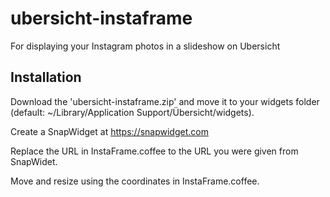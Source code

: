 # ubersicht-instaframe
For displaying your Instagram photos in a slideshow on Ubersicht

## Installation

Download the 'ubersicht-instaframe.zip' and move it to your widgets folder (default: ~/Library/Application Support/Übersicht/widgets).

Create a SnapWidget at https://snapwidget.com

Replace the URL in InstaFrame.coffee to the URL you were given from SnapWidet.

Move and resize using the coordinates in InstaFrame.coffee.
